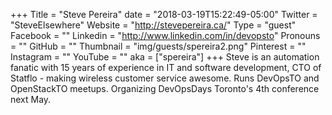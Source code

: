+++
Title = "Steve Pereira"
date = "2018-03-19T15:22:49-05:00"
Twitter = "SteveElsewhere"
Website = "http://stevepereira.ca/"
Type = "guest"
Facebook = ""
Linkedin = "http://www.linkedin.com/in/devopsto"
Pronouns = ""
GitHub = ""
Thumbnail = "img/guests/spereira2.png"
Pinterest = ""
Instagram = ""
YouTube = ""
aka = ["spereira"]
+++
Steve is an automation fanatic with 15 years of experience in IT and software development, CTO of Statflo - making wireless customer service awesome. Runs DevOpsTO and OpenStackTO meetups. Organizing DevOpsDays Toronto's 4th conference next May.
